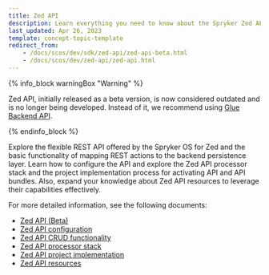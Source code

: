 ```yaml
---
title: Zed API
description: Learn everything you need to know about the Spryker Zed API and how you can configure and use it within your Spryker based projects.
last_updated: Apr 26, 2023
template: concept-topic-template
redirect_from:
    - /docs/scos/dev/sdk/zed-api/zed-api-beta.html
    - /docs/scos/dev/zed-api/zed-api.html
---
```

{% info_block warningBox "Warning" %}

Zed API, initially released as a beta version, is now considered outdated and is no longer being developed. Instead of it, we recommend using [Glue Backend API](/docs/dg/dev/glue-api/{{site.version}}/decoupled-glue-api.html#new-type-of-application-glue-backend-api-application).

{% endinfo_block %}

Explore the flexible REST API offered by the Spryker OS for Zed and the basic functionality of mapping REST actions to the backend persistence layer. Learn how to configure the API and explore the Zed API processor stack and the project implementation process for activating API and API bundles. Also, expand your knowledge about Zed API resources to leverage their capabilities effectively.

For more detailed information, see the following documents:
* [Zed API (Beta)](/docs/scos/dev/sdk/zed-api/zed-api-beta.html)
* [Zed API configuration](/docs/scos/dev/sdk/zed-api/zed-api-configuration.html)
* [Zed API CRUD functionality](/docs/scos/dev/sdk/zed-api/zed-api-crud-functionality.html)
* [Zed API processor stack](/docs/scos/dev/sdk/zed-api/zed-api-processor-stack.html)
* [Zed API project implementation](/docs/scos/dev/sdk/zed-api/zed-api-project-implementation.html)
* [Zed API resources](/docs/scos/dev/sdk/zed-api/zed-api-resources.html)
